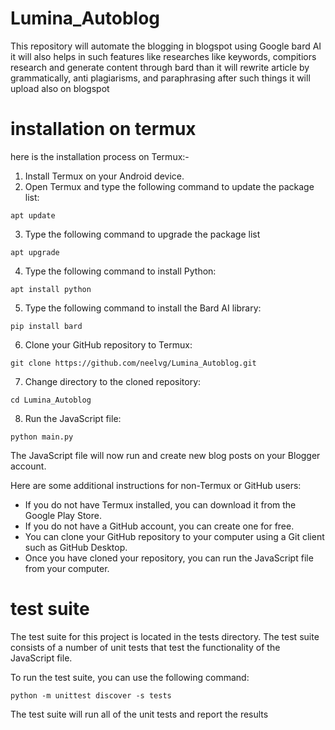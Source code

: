 # Lumina_Autoblog
This repository will automate the blogging in blogspot using Google bard AI it will also helps in such features like researches like keywords, compitiors research and generate content through bard than it will rewrite article by grammatically, anti plagiarisms, and paraphrasing after such things it will upload also on blogspot 

# installation on termux
here is the installation process on Termux:-

1. Install Termux on your Android device.
2. Open Termux and type the following command to update the package list:

```
apt update
```

3. Type the following command to upgrade the package list

```
apt upgrade
```

4. Type the following command to install Python:

```
apt install python
```

5. Type the following command to install the Bard AI library:

```
pip install bard
```

6. Clone your GitHub repository to Termux:

```
git clone https://github.com/neelvg/Lumina_Autoblog.git
```

7. Change directory to the cloned repository:

```
cd Lumina_Autoblog
```

8. Run the JavaScript file:

```
python main.py
```

The JavaScript file will now run and create new blog posts on your Blogger account.

Here are some additional instructions for non-Termux or GitHub users:

* If you do not have Termux installed, you can download it from the Google Play Store.
* If you do not have a GitHub account, you can create one for free.
* You can clone your GitHub repository to your computer using a Git client such as GitHub Desktop.
* Once you have cloned your repository, you can run the JavaScript file from your computer.

# test suite
The test suite for this project is located in the tests directory. The test suite consists of a number of unit tests that test the functionality of the JavaScript file.

To run the test suite, you can use the following command:
```
python -m unittest discover -s tests
```
The test suite will run all of the unit tests and report the results
